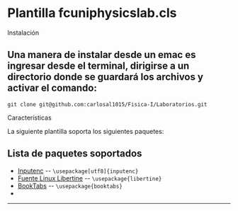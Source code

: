 Plantilla fcuniphysicslab.cls
=============
Instalación

Una manera de instalar desde un emac es ingresar desde el terminal, dirigirse a un directorio donde se guardará los archivos y activar el comando:
-----------
```
git clone git@github.com:carlosal1015/Fisica-I/Laboratorios.git
```

Características

La siguiente plantilla soporta los siguientes paquetes:

Lista de paquetes soportados
-----
* [Inputenc](http://ctan.uniminuto.edu/macros/latex/base/inputenc.pdf) -- `\usepackage[utf8]{inputenc}`
* [Fuente Linux Libertine](http://ctan.uniminuto.edu/fonts/libertine/doc/libertine.pdf) -- `\usepackage{libertine}`
* [BookTabs](http://ctan.uniminuto.edu/macros/latex/contrib/booktabs/booktabs.pdf) -- `\usepackage{booktabs}`
*
-----
